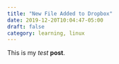 ```yaml
---
title: "New File Added to Dropbox"
date: 2019-12-20T10:04:47-05:00
draft: false
category: learning, linux
---
```


This is my *test* **post**.